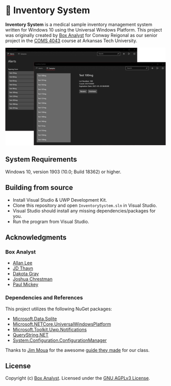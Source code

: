 # 🏥 Inventory System

**Inventory System** is a medical sample inventory management system written for Windows 10 using the Universal Windows Platform. This project was originally created by [Box Analyst](https://github.com/Box-Analyst) for Conway Reigonal as our senior project in the [COMS 4043](https://www.atu.edu/catalog/descriptions/courses.php?catalog=U&subj=COMS#Search:~:text=COMS%204043%3A%20Systems%20Analysis%20and%20Design%20II) course at Arkansas Tech University.

![Inventory System](./screenshot.png)

## System Requirements

Windows 10, version 1903 (10.0; Build 18362) or higher.

## Building from source

- Install Visual Studio & UWP Development Kit.
- Clone this repository and open `InventorySystem.sln` in Visual Studio.
- Visual Studio should install any missing dependencies/packages for you.
- Run the program from Visual Studio.

## Acknowledgments

### Box Analyst

- [Allan Lee](https://github.com/alee18-atu)
- [JD Thayn](https://thayn.me/)
- [Dakota Gray](https://github.com/dgray22)
- [Joshua Chrestman](https://github.com/jchrestman2)
- [Paul Mickey](https://www.paulmickey.com/)

### Dependencies and References

This project utilizes the following NuGet packages:

- [Microsoft.Data.Sqlite](https://docs.microsoft.com/en-us/dotnet/standard/data/sqlite/?tabs=netcore-cli)
- [Microsoft.NETCore.UniversalWindowsPlatform](https://github.com/Microsoft/dotnet/blob/master/releases/UWP/README.md)
- [Microsoft.Toolkit.Uwp.Notifications](https://github.com/windows-toolkit/WindowsCommunityToolkit)
- [QueryString.NET](https://github.com/WindowsNotifications/QueryString.NET)
- [System.Configuration.ConfigurationManager](https://github.com/dotnet/runtime)

Thanks to [Jim Moua](https://jimmoua.github.io/) for the awesome [guide they made](https://github.com/jimmoua/system_analysis_tutorials) for our class.

## License

Copyright (c) [Box Analyst](https://github.com/Box-Analyst). Licensed under the [GNU AGPLv3 License](https://github.com/Box-Analyst/InventorySystem/blob/master/LICENSE).
